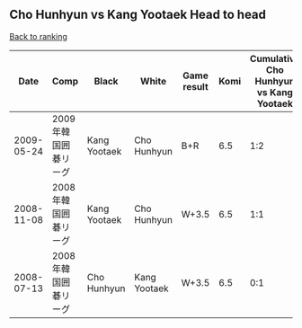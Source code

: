 ## Cho Hunhyun vs Kang Yootaek Head to head

[Back to ranking](../../index.md)




| **Date** | **Comp** | **Black** | **White** | **Game result** | **Komi** | **Cumulative Cho Hunhyun vs Kang Yootaek** | **Cho Hunhyun streak** | **Kang Yootaek streak** | 
| --- | --- | --- | --- | --- | --- | --- | --- | --- |
| 2009-05-24 | 2009年韓国囲碁リーグ | Kang Yootaek | Cho Hunhyun | B+R | 6.5 | 1:2 | 0 | 1 | 
| 2008-11-08 | 2008年韓国囲碁リーグ | Kang Yootaek | Cho Hunhyun | W+3.5 | 6.5 | 1:1 | 1 | 0 | 
| 2008-07-13 | 2008年韓国囲碁リーグ | Cho Hunhyun | Kang Yootaek | W+3.5 | 6.5 | 0:1 | 0 | 1 |




